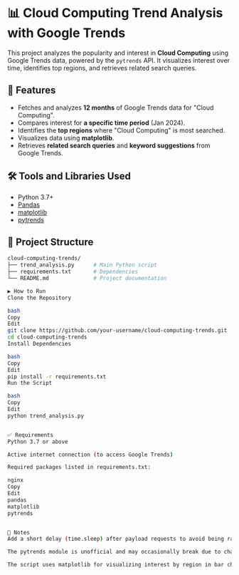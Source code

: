 # 📊 Cloud Computing Trend Analysis with Google Trends

This project analyzes the popularity and interest in **Cloud Computing** using Google Trends data, powered by the `pytrends` API. It visualizes interest over time, identifies top regions, and retrieves related search queries.

## 🔧 Features

- Fetches and analyzes **12 months** of Google Trends data for "Cloud Computing".
- Compares interest for **a specific time period** (Jan 2024).
- Identifies the **top regions** where "Cloud Computing" is most searched.
- Visualizes data using **matplotlib**.
- Retrieves **related search queries** and **keyword suggestions** from Google Trends.

## 🛠️ Tools and Libraries Used

- Python 3.7+
- [Pandas](https://pandas.pydata.org/)
- [matplotlib](https://matplotlib.org/)
- [pytrends](https://github.com/GeneralMills/pytrends)

## 📁 Project Structure

```bash
cloud-computing-trends/
├── trend_analysis.py      # Main Python script
├── requirements.txt       # Dependencies
└── README.md              # Project documentation

▶️ How to Run
Clone the Repository

bash
Copy
Edit
git clone https://github.com/your-username/cloud-computing-trends.git
cd cloud-computing-trends
Install Dependencies

bash
Copy
Edit
pip install -r requirements.txt
Run the Script

bash
Copy
Edit
python trend_analysis.py


✅ Requirements
Python 3.7 or above

Active internet connection (to access Google Trends)

Required packages listed in requirements.txt:

nginx
Copy
Edit
pandas
matplotlib
pytrends


📌 Notes
Add a short delay (time.sleep) after payload requests to avoid being rate-limited by Google Trends.

The pytrends module is unofficial and may occasionally break due to changes in the Google Trends site.

The script uses matplotlib for visualizing interest by region in bar chart format.

